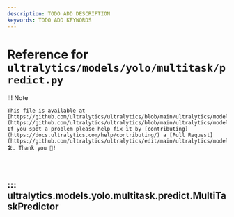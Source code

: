 ```yaml
---
description: TODO ADD DESCRIPTION
keywords: TODO ADD KEYWORDS
---
```


# Reference for `ultralytics/models/yolo/multitask/predict.py`

!!! Note

    This file is available at [https://github.com/ultralytics/ultralytics/blob/main/ultralytics/models/yolo/multitask/predict.py](https://github.com/ultralytics/ultralytics/blob/main/ultralytics/models/yolo/multitask/predict.py). If you spot a problem please help fix it by [contributing](https://docs.ultralytics.com/help/contributing/) a [Pull Request](https://github.com/ultralytics/ultralytics/edit/main/ultralytics/models/yolo/multitask/predict.py) 🛠️. Thank you 🙏!

<br>

## ::: ultralytics.models.yolo.multitask.predict.MultiTaskPredictor

<br><br>
